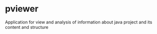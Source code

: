 # pviewer
Application for view and analysis of information about java project and its content and structure
